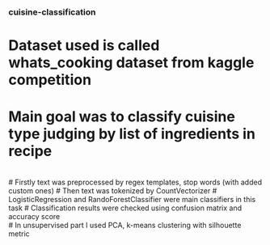 ### cuisine-classification

# Dataset used is called whats_cooking dataset from kaggle competition
# Main goal was to classify cuisine type judging by list of ingredients in recipe
<br>
# Firstly text was preprocessed by regex templates, stop words (with added custom ones)
# Then text was tokenized by CountVectorizer
# LogisticRegression and RandoForestClassifier were main classifiers in this task
# Classification results were checked using confusion matrix and accuracy score
<br>
# In unsupervised part I used PCA, k-means clustering with silhouette metric
